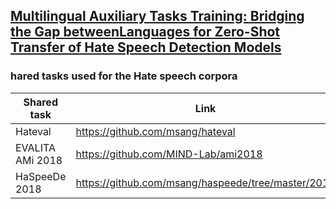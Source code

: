 ## [Multilingual Auxiliary Tasks Training: Bridging the Gap betweenLanguages for Zero-Shot Transfer of Hate Speech Detection Models]()

### hared tasks used for the Hate speech corpora

| Shared task      | Link                                                     |
|------------------|----------------------------------------------------------|
| Hateval          | https://github.com/msang/hateval                         |
| EVALITA AMi 2018 | https://github.com/MIND-Lab/ami2018                      |
| HaSpeeDe 2018    | https://github.com/msang/haspeede/tree/master/2018       |

